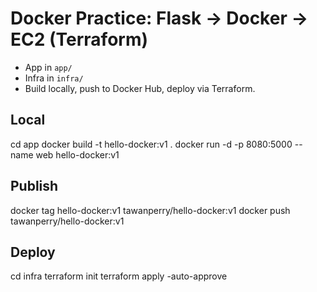 # Docker Practice: Flask → Docker → EC2 (Terraform)

- App in `app/`
- Infra in `infra/`
- Build locally, push to Docker Hub, deploy via Terraform.

## Local
cd app
docker build -t hello-docker:v1 .
docker run -d -p 8080:5000 --name web hello-docker:v1

## Publish
docker tag hello-docker:v1 tawanperry/hello-docker:v1
docker push tawanperry/hello-docker:v1

## Deploy
cd infra
terraform init
terraform apply -auto-approve
